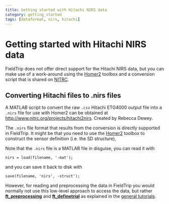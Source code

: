 ```yaml
---
title: Getting started with Hitachi NIRS data
category: getting_started
tags: [dataformat, nirs, hitachi]
---
```


# Getting started with Hitachi NIRS data

FieldTrip does not offer direct support for the Hitachi NIRS data, but you can make use of a work-around using the [Homer2](https://www.nitrc.org/projects/homer2) toolbox and a conversion script that is shared on [NITRC](https://www.nitrc.org).

## Converting Hitachi files to .nirs files

A MATLAB script to convert the raw `.csv` Hitachi ETG4000 output file into a `.nirs` file for use with Homer2 can be obtained at <http://www.nitrc.org/projects/hitachi2nirs>. Created by Rebecca Dewey.

The `.nirs` file format that results from the conversion is directly supported in FieldTrip. It might be that you need to use the [Homer2](https://www.nitrc.org/projects/homer2) toolbox to construct the sensor definition (i.e. the SD structure),

Note that the `.nirs` file is a MATLAB file in disguise, you can read it with

    nirs = load(filename, '-mat');
    
and you can save it back to disk with
    
    save(filename, 'nirs', -struct');

However, for reading and preprocessing the data in FieldTrip you would normally not use this low-level approach to access the data, but rather **[ft_preprocessing](/reference/ft_preprocessing)** and **[ft_definetrial](/reference/ft_definetrial)** as explained in the [general tutorials](/tutorial).
